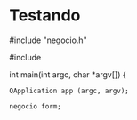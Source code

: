 Testando
========
#include "negocio.h"

#include <QtWidgets>

int main(int argc, char *argv[])
{

    QApplication app (argc, argv);

    negocio form;
